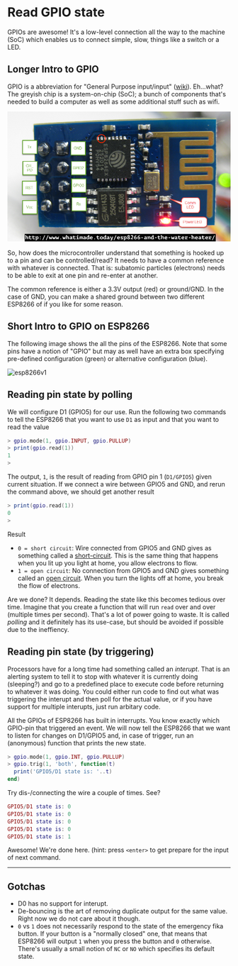 # Read GPIO state

GPIOs are awesome! It's a low-level connection all the way to the machine (SoC) which enables us to connect simple, slow, things like a switch or a LED.

## Longer Intro to GPIO

GPIO is a abbreviation for "General Purpose input/input" ([wiki](https://en.wikipedia.org/wiki/General-purpose_input/output)). Eh...what? The greyish chip is a system-on-chip (SoC); a bunch of components that's needed to build a computer as well as some additional stuff such as wifi.

![](/assets/esp8266-pinout1.png)

So, how does the microcontroller understand that something is hooked up to a pin and can be controlled/read? It needs to have a common reference with whatever is connected. That is: subatomic particles (electrons) needs to be able to exit at one pin and re-enter at another.

The common reference is either a 3.3V output (red) or ground/GND. In the case of GND, you can make a shared ground between two different ESP8266 of if you like for some reason.

## Short Intro to GPIO on ESP8266

The following image shows the all the pins of the ESP8266. Note that some pins have a notion of "GPIO" but may as well have an extra box specifying pre-defined configuration (green) or alternative configuration (blue).

![esp8266v1](http://cdn.frightanic.com/blog/wp-content/uploads/2015/09/esp8266-nodemcu-dev-kit-v1-pins.png)

## Reading pin state by polling

We will configure D1 (GPIO5) for our use. Run the following two commands to tell the ESP8266 that you want to use `D1` as input and that you want to read the value

```lua
> gpio.mode(1, gpio.INPUT, gpio.PULLUP)
> print(gpio.read(1))
1
>
```

The output, `1`, is the result of reading from GPIO pin 1 (`D1/GPIO5`) given current situation. If we connect a wire between GPIO5 and GND, and rerun the command above, we should get another result

```lua
> print(gpio.read(1))
0
>
```

Result

- `0 = short circuit`: Wire connected from GPIO5 and GND gives as something called a [short-circuit](https://en.wikipedia.org/wiki/Short_circuit). This is the same thing that happens when you lit up you light at home, you allow electrons to flow.
- `1 = open circuit`: No connection from GPIO5 and GND gives something called an [open circuit](https://en.wikipedia.org/wiki/Open-circuit_voltage). When you turn the lights off at home, you break the flow of electrons.

Are we done? It depends. Reading the state like this becomes tedious over time. Imagine that you create a function that will run `read` over and over (multiple times per second). That's a lot of power going to waste. It is called _polling_ and it definitely has its use-case, but should be avoided if possible due to the ineffiency.

## Reading pin state (by triggering)

Processors have for a long time had something called an _interupt_. That is an alerting system to tell it to stop with whatever it is currently doing (sleeping?) and go to a predefined place to execute code before returning to whatever it was doing. You could either run code to find out what was triggering the interupt and then poll for the actual value, or if you have support for multiple interupts, just run arbitary code.

All the GPIOs of ESP8266 has built in interrupts. You know exactly which GPIO-pin that triggered an event. We will now tell the ESP8266 that we want to listen for changes on D1/GPIO5 and, in case of trigger, run an (anonymous) function that prints the new state.

```lua
> gpio.mode(1, gpio.INT, gpio.PULLUP)
> gpio.trig(1, 'both', function(t)
  print('GPIO5/D1 state is: '..t)
end)
```

Try dis-/connecting the wire a couple of times. See?

```lua
GPIO5/D1 state is: 0
GPIO5/D1 state is: 0
GPIO5/D1 state is: 0
GPIO5/D1 state is: 0
GPIO5/D1 state is: 1
```

Awesome! We're done here. (hint: press `<enter>` to get prepare for the input of next command.

---

## Gotchas

- D0 has no support for interupt.
- De-bouncing is the art of removing duplicate output for the same value. Right now we do not care about it though.
- `0` vs `1` does not necessarily respond to the state of the emergency fika button. If your button is a "normally closed" one, that means that ESP8266 will output `1` when you press the button and `0` otherwise. There's usually a small notion of `NC` or `NO` which specifies its default state.
